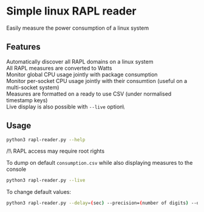 # Simple linux RAPL reader 

Easily measure the power consumption of a linux system

## Features

Automatically discover all RAPL domains on a linux system\
All RAPL measures are converted to Watts\
Monitor global CPU usage jointly with package consumption\
Monitor per-socket CPU usage jointly with their consumtion (useful on a multi-socket system)\
Measures are formatted on a ready to use CSV (under normalised timestamp keys)\
Live display is also possible with ```--live``` option\

## Usage

```bash
python3 rapl-reader.py --help
```

/!\ RAPL access may require root rights

To dump on default ```consumption.csv``` while also displaying measures to the console
```bash
python3 rapl-reader.py --live
```

To change default values:
```bash
python3 rapl-reader.py --delay=(sec) --precision=(number of digits) --output=consumption.csv
```

